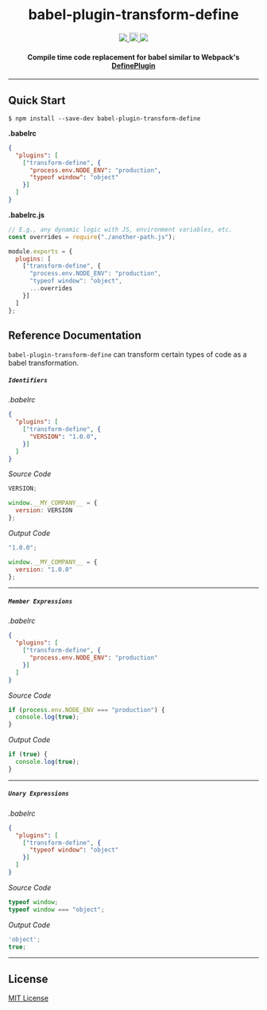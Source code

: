 <h1 align="center">babel-plugin-transform-define</h1>

<p align="center">
  <a title='Build Status' href="https://raw.githubusercontent.com/FormidableLabs/babel-plugin-transform-define/master/LICENSE">
    <img src='https://img.shields.io/badge/license-MIT-blue.svg?style=flat-square' />
  </a>
  <a href="https://badge.fury.io/js/babel-plugin-transform-define">
    <img src="https://badge.fury.io/js/babel-plugin-transform-define.svg" alt="npm version" height="18">
  </a>
  <a href='http://travis-ci.com/FormidableLabs/babel-plugin-transform-define'>
    <img src='https://secure.travis-ci.com/FormidableLabs/babel-plugin-transform-define.svg?branch=master' />
  </a>
</p>

<h4 align="center">
  Compile time code replacement for babel similar to Webpack's <a href='https://webpack.js.org/plugins/define-plugin/'>DefinePlugin</a>
</h4>

***

## Quick Start

```shell
$ npm install --save-dev babel-plugin-transform-define
```

**.babelrc**

```json
{
  "plugins": [
    ["transform-define", {
      "process.env.NODE_ENV": "production",
      "typeof window": "object"
    }]
  ]
}
```

**.babelrc.js**

```js
// E.g., any dynamic logic with JS, environment variables, etc.
const overrides = require("./another-path.js");

module.exports = {
  plugins: [
    ["transform-define", {
      "process.env.NODE_ENV": "production",
      "typeof window": "object",
      ...overrides
    }]
  ]
};
```

## Reference Documentation

`babel-plugin-transform-define` can transform certain types of code as a babel transformation.

##### `Identifiers`

*.babelrc*
```json
{
  "plugins": [
    ["transform-define", {
      "VERSION": "1.0.0",
    }]
  ]
}
```

*Source Code*
```js
VERSION;

window.__MY_COMPANY__ = {
  version: VERSION
};
```

*Output Code*
```js
"1.0.0";

window.__MY_COMPANY__ = {
  version: "1.0.0"
};
```
***
##### `Member Expressions`

*.babelrc*
```json
{
  "plugins": [
    ["transform-define", {
      "process.env.NODE_ENV": "production"
    }]
  ]
}
```

*Source Code*
```js
if (process.env.NODE_ENV === "production") {
  console.log(true);
}
```

*Output Code*
```js
if (true) {
  console.log(true);
}
```
***
##### `Unary Expressions`

*.babelrc*
```json
{
  "plugins": [
    ["transform-define", {
      "typeof window": "object"
    }]
  ]
}
```

*Source Code*
```js
typeof window;
typeof window === "object";
```

*Output Code*
```js
'object';
true;
```


***

## License

[MIT License](http://opensource.org/licenses/MIT)
